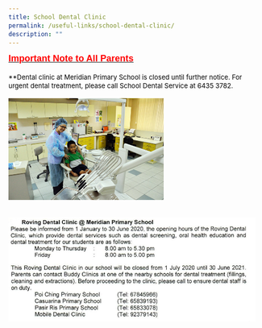 ```yaml
---
title: School Dental Clinic
permalink: /useful-links/school-dental-clinic/
description: ""
---
```

<b><u><font size="4" face="arial, sans-serif" color="#ff0000">Important Note to All Parents<br></font></u></b><br><font color="#000000" size="2">**Dental clinic at Meridian Primary School is closed until further notice. For urgent dental treatment, please call School Dental Service at 6435 3782.</font><br><br><img style="width: 308px; height: 202px;" class="ive_eobj_center" src="/images/Useful%20Links/school-dental-clinic-dental.jpg">
<div><br>
</div>
<div><img style="width: 490px; height: 207px;" class="ive_eobj_center" alt="dental.JPG" width="100%" src="/images/Useful%20Links/Dental.tif"><br>
</div>
